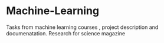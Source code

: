 # Machine-Learning
Tasks from machine learning courses , project description and documenatation. Research for science magazine 
